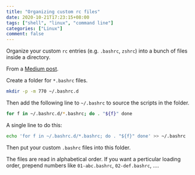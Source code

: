 ```yaml
---
title: "Organizing custom rc files"
date: 2020-10-21T17:23:15+08:00
tags: ["shell", "linux", "command line"]
categories: ["Linux"]
comment: false
---
```


Organize your custom `rc` entries (e.g. `.bashrc`, `zshrc`) into a bunch of files inside a directory.

<!--more-->

From a [Medium post](https://medium.com/@waxzce/use-bashrc-d-directory-instead-of-bloated-bashrc-50204d5389ff).

Create a folder for `*.bashrc` files.

```bash
mkdir -p -m 770 ~/.bashrc.d
```

Then add the following line to `~/.bashrc` to source the scripts in the folder.

```bash
for f in ~/.bashrc.d/*.bashrc; do . "${f}" done
```

A single line to do this:

```bash
echo 'for f in ~/.bashrc.d/*.bashrc; do . "${f}" done' >> ~/.bashrc
```

Then put your custom `.bashrc` files into this folder.

The files are read in alphabetical order. If you want a perticular loading order, prepend numbers like `01-abc.bashrc`, `02-def.bashrc`, ....
